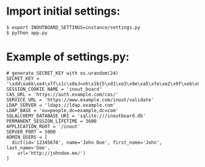 # Import initial settings:
    $ export INOUTBOARD_SETTINGS=instance/settings.py
    $ python app.py

# Example of settings.py:
    # generate SECRET_KEY with os.urandom(24)
    SECRET_KEY = '\xdd\xa6k\xe4\xff\x1c\x8eJ=nh\x1b{5\xd1\xe3\x9e\xa5\xfe\xe2\x9f\xeb\x07\x81'
    SESSION_COOKIE_NAME = 'inout_board'
    CAS_URL = 'https://auth.example.com/cas/'
    SERVICE_URL = 'https://www.example.com/inout/validate'
    LDAP_SERVER = 'ldaps://ldap.example.com'
    LDAP_BASE = 'ou=people,dc=example,dc=com'
    SQLALCHEMY_DATABASE_URI = 'sqlite:///inoutboard.db'
    PERMANENT_SESSION_LIFETIME = 3600
    APPLICATION_ROOT = '/inout'
    SERVER_PORT = 5000
    ADMIN_USERS = [
      dict(id='12345678', name='John Doe', first_name='John', last_name='Doe',
        url='http://johndoe.me/')
    ]
